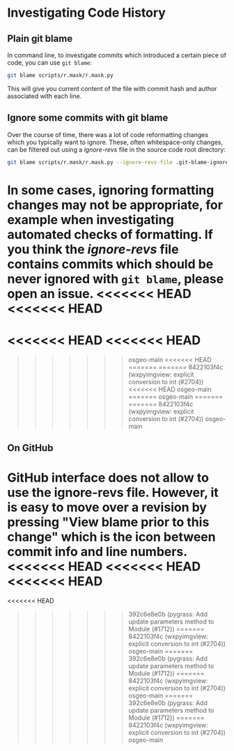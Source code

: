 # Investigating Code History

## Plain git blame

In command line, to investigate commits which introduced a certain
piece of code, you can use `git blame`:

```sh
git blame scripts/r.mask/r.mask.py
```

This will give you current content of the file with commit hash and author
associated with each line.

## Ignore some commits with git blame

Over the course of time, there was a lot of code reformatting
changes which you typically want to ignore. These, often whitespace-only
changes, can be filtered out using a _ignore-revs_ file in the source code
root directory:

```sh
git blame scripts/r.mask/r.mask.py --ignore-revs-file .git-blame-ignore-revs
```

In some cases, ignoring formatting changes may not be appropriate, for example
when investigating automated checks of formatting.
If you think the _ignore-revs_ file contains commits which should be never
ignored with `git blame`, please open an issue.
<<<<<<< HEAD
<<<<<<< HEAD
=======
<<<<<<< HEAD
<<<<<<< HEAD
=======
>>>>>>> osgeo-main
<<<<<<< HEAD
=======
=======
>>>>>>> 8422103f4c (wxpyimgview: explicit conversion to int (#2704))
<<<<<<< HEAD
>>>>>>> osgeo-main
=======
>>>>>>> osgeo-main
=======
=======
>>>>>>> 8422103f4c (wxpyimgview: explicit conversion to int (#2704))
>>>>>>> osgeo-main

## On GitHub

GitHub interface does not allow to use the ignore-revs file. However, it is
easy to move over a revision by pressing "View blame prior to this change"
which is the icon between commit info and line numbers.
<<<<<<< HEAD
<<<<<<< HEAD
<<<<<<< HEAD
=======
<<<<<<< HEAD
>>>>>>> 392c6e8e0b (pygrass: Add update parameters method to Module (#1712))
=======
>>>>>>> 8422103f4c (wxpyimgview: explicit conversion to int (#2704))
>>>>>>> osgeo-main
=======
>>>>>>> 392c6e8e0b (pygrass: Add update parameters method to Module (#1712))
=======
>>>>>>> 8422103f4c (wxpyimgview: explicit conversion to int (#2704))
>>>>>>> osgeo-main
=======
>>>>>>> 392c6e8e0b (pygrass: Add update parameters method to Module (#1712))
=======
>>>>>>> 8422103f4c (wxpyimgview: explicit conversion to int (#2704))
>>>>>>> osgeo-main
